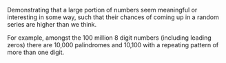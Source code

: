 Demonstrating that a large portion of numbers seem meaningful or interesting
in some way, such that their chances of coming up in a random series are
higher than we think.

For example, amongst the 100 million 8 digit numbers (including leading zeros)
there are 10,000 palindromes and 10,100 with a repeating pattern of more than
one digit.
